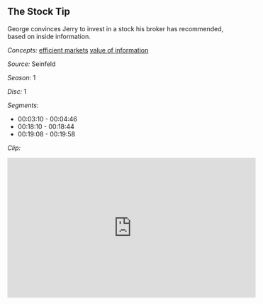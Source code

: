 ## The Stock Tip

George convinces Jerry to invest in a stock his broker has recommended, based on inside information.  

*Concepts:*
[efficient markets](/concept/efficient-markets/)
[value of information](/concept/value-of-information/)

*Source:* Seinfeld

*Season:* 1

*Disc:* 1

*Segments:*

 * 00:03:10 - 00:04:46
 * 00:18:10 - 00:18:44
 * 00:19:08 - 00:19:58

*Clip:*

<iframe width="560" height="315" src="https://criticalcommons.org/embed?m=emAGep36X" frameborder="0" allowfullscreen></iframe>
